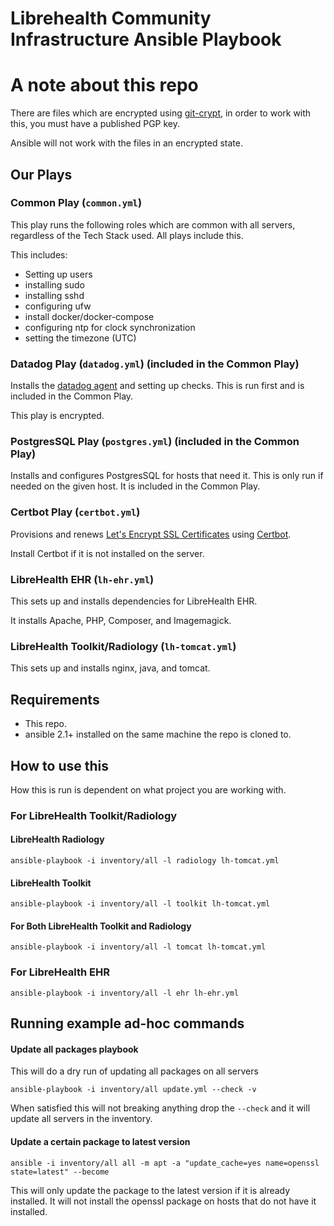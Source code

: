 Librehealth Community Infrastructure Ansible Playbook
======================

# A note about this repo
There are files which are encrypted using [git-crypt][], in order to work with this, you must have a published PGP key.

Ansible will not work with the files in an encrypted state.

## Our Plays


### Common Play (`common.yml`)
This play runs the following roles which are common with all servers, regardless of the Tech Stack used. All plays include this.

This includes:

- Setting up users
- installing sudo
- installing sshd
- configuring ufw
- install docker/docker-compose
- configuring ntp for clock synchronization
- setting the timezone (UTC)


### Datadog Play (`datadog.yml`) (included in the Common Play)
Installs the [datadog agent](https://datadog.com) and setting up checks. This is run first and is included in the Common Play.

This play is encrypted.

### PostgresSQL Play (`postgres.yml`) (included in the Common Play)
Installs and configures PostgresSQL for hosts that need it. This is only run if needed on the given host. It is included in the Common Play.

### Certbot Play (`certbot.yml`)
Provisions and renews [Let's Encrypt SSL Certificates](https://letsencrypt.org) using [Certbot](https://certbot.eff.org/).

Install Certbot if it is not installed on the server.

### LibreHealth EHR (`lh-ehr.yml`)
This sets up and installs dependencies for LibreHealth EHR.

It installs Apache, PHP, Composer, and Imagemagick.


### LibreHealth Toolkit/Radiology (`lh-tomcat.yml`)
This sets up and installs nginx, java, and tomcat.

## Requirements
* This repo.
* ansible  2.1+ installed on the same machine the repo is cloned to.

## How to use this
How this is run is dependent on what project you are working with.
### For LibreHealth Toolkit/Radiology

#### LibreHealth Radiology
`ansible-playbook -i inventory/all -l radiology lh-tomcat.yml`

#### LibreHealth Toolkit
`ansible-playbook -i inventory/all -l toolkit lh-tomcat.yml`

#### For Both LibreHealth Toolkit and Radiology
`ansible-playbook -i inventory/all -l tomcat lh-tomcat.yml`

### For LibreHealth EHR
`ansible-playbook -i inventory/all -l ehr lh-ehr.yml`

## Running example ad-hoc commands

#### Update all packages playbook
This will do a dry run of updating all packages on all servers

`ansible-playbook -i inventory/all update.yml --check -v`

When satisfied this will not breaking anything drop the `--check` and it will update all servers in the inventory.

#### Update a certain package to latest version

`ansible -i inventory/all all -m apt -a "update_cache=yes name=openssl state=latest" --become`

This will only update the package to the latest version if it is already installed.  It will not install the openssl package on hosts that do not have it installed.

[git-crypt]: https://github.com/AGWA/git-crypt

